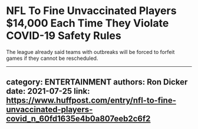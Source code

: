 # NFL To Fine Unvaccinated Players $14,000 Each Time They Violate COVID-19 Safety Rules

The league already said teams with outbreaks will be forced to forfeit games if they cannot be rescheduled.

---
category: ENTERTAINMENT
authors: Ron Dicker
date: 2021-07-25
link: https://www.huffpost.com/entry/nfl-to-fine-unvaccinated-players-covid_n_60fd1635e4b0a807eeb2c6f2
---
